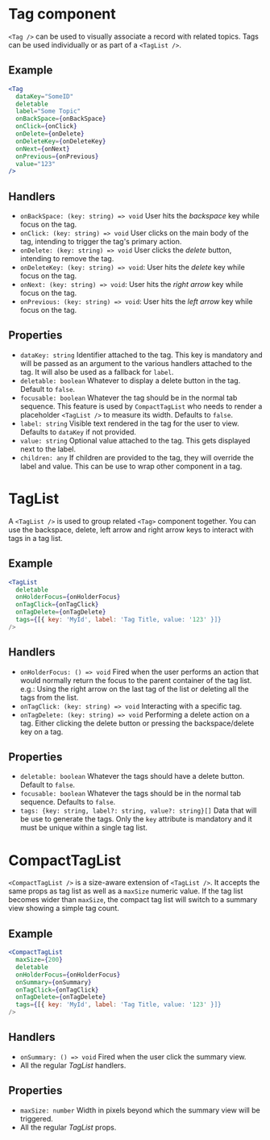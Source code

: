 # Tag component

`<Tag />` can be used to visually associate a record with related topics. Tags can be used individually or as part of a `<TagList />`.

## Example

```jsx
<Tag
  dataKey="SomeID"
  deletable
  label="Some Topic"
  onBackSpace={onBackSpace}
  onClick={onClick}
  onDelete={onDelete}
  onDeleteKey={onDeleteKey}
  onNext={onNext}
  onPrevious={onPrevious}
  value="123"
/>
```
## Handlers

* `onBackSpace: (key: string) => void` User hits the _backspace_ key while focus on the tag. 
* `onClick: (key: string) => void` User clicks on the main body of the tag, intending to trigger the tag's primary action.
* `onDelete: (key: string) => void` User clicks the _delete_ button, intending to remove the tag.
* `onDeleteKey: (key: string) => void`: User hits the _delete_ key while focus on the tag.
* `onNext: (key: string) => void`: User hits the _right arrow_ key while focus on the tag.
* `onPrevious: (key: string) => void`: User hits the _left arrow_ key while focus on the tag.

## Properties

* `dataKey: string` Identifier attached to the tag. This key is mandatory and will be passed as an argument to the various handlers attached to the tag. It will also be used as a fallback for `label`.
* `deletable: boolean` Whatever to display a delete button in the tag. Default to `false`.
* `focusable: boolean` Whatever the tag should be in the normal tab sequence. This feature is used by `CompactTagList` who needs to render a placeholder `<TagList />` to measure its width. Defaults to `false`.
* `label: string` Visible text rendered in the tag for the user to view. Defaults to `dataKey` if not provided.
* `value: string` Optional value attached to the tag. This gets displayed next to the label.
* `children: any` If children are provided to the tag, they will override the label and value. This can be use to wrap other component in a tag.

# TagList

A `<TagList />` is used to group related `<Tag>` component together. You can use the backspace, delete, left arrow and right arrow keys to interact with tags in a tag list.

## Example

```jsx
<TagList
  deletable
  onHolderFocus={onHolderFocus}
  onTagClick={onTagClick}
  onTagDelete={onTagDelete}
  tags={[{ key: 'MyId', label: 'Tag Title, value: '123' }]}
/>
```

## Handlers

* `onHolderFocus: () => void` Fired when the user performs an action that would normally return the focus to the parent container of the tag list. e.g.: Using the right arrow on the last tag of the list or deleting all the tags from the list.
* `onTagClick: (key: string) => void` Interacting with a specific tag.
* `onTagDelete: (key: string) => void` Performing a delete action on a tag. Either clicking the delete button or pressing the backspace/delete key on a tag.

## Properties

* `deletable: boolean` Whatever the tags should have a delete button. Default to `false`.
* `focusable: boolean` Whatever the tags should be in the normal tab sequence. Defaults to `false`.
* `tags: {key: string, label?: string, value?: string}[]` Data that will be use to generate the tags. Only the `key` attribute is mandatory and it must be unique within a single tag list.

# CompactTagList

`<CompactTagList />` is a size-aware extension of `<TagList />`. It accepts the same props as tag list as well as a `maxSize` numeric value. If the tag list becomes wider than `maxSize`, the compact tag list will switch to a summary view showing a simple tag count.

## Example

```jsx
<CompactTagList
  maxSize={200}
  deletable
  onHolderFocus={onHolderFocus}
  onSummary={onSummary}
  onTagClick={onTagClick}
  onTagDelete={onTagDelete}
  tags={[{ key: 'MyId', label: 'Tag Title, value: '123' }]}
/>
```

## Handlers

* `onSummary: () => void` Fired when the user click the summary view.
* All the regular _TagList_ handlers.

## Properties

* `maxSize: number` Width in pixels beyond which the summary view will be triggered.
* All the regular _TagList_ props.
